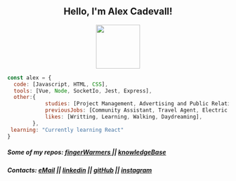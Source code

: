 <div align = "center">
<h2> Hello, I'm Alex Cadevall!</h2>
<img src="https://media.giphy.com/media/2TR5QFBdHbXzgzXXtU/giphy.gif" width="100">
</div>


```js
const alex = {
  code: [Javascript, HTML, CSS],
  tools: [Vue, Node, SocketIo, Jest, Express],
  other:{
            studies: [Project Management, Advertising and Public Relations],
            previousJobs: [Community Assistant, Travel Agent, Electric Consultant],
            likes: [Writting, Learning, Walking, Daydreaming],
        },
 learning: "Currently learning React"
}
```

##### Some of my repos:  <a href="https://github.com/Alex-Cadevall-Baulies/fingerWarmers" > fingerWarmers </a> || <a href="https://github.com/Alex-Cadevall-Baulies/Knowledge_Base" > knowledgeBase </a>

##### Contacts: [eMail](mailto:alexcadevall@gmail.com) || [linkedin](www.linkedin.com/in/alex-cadevall-baulies-a491b49a) || [gitHub](https://github.com/Alex-Cadevall-Baulies/) || [instagram](https://www.instagram.com/alex_cadevall/)


<!--
---
<p>
 <a href="https://socket.io/" target="_blank"> <img src="https://cdn.jsdelivr.net/gh/devicons/devicon/icons/socketio/socketio-original-wordmark.svg" alt="html5" width="40" height="40"/> </a>
 </p>
-->


